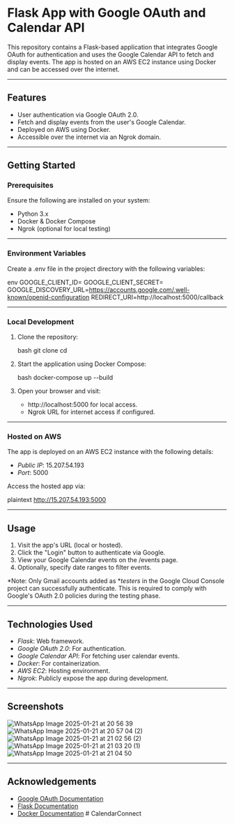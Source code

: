 # Flask App with Google OAuth and Calendar API

This repository contains a Flask-based application that integrates Google OAuth for authentication and uses the Google Calendar API to fetch and display events. The app is hosted on an AWS EC2 instance using Docker and can be accessed over the internet.

---

## Features
- User authentication via Google OAuth 2.0.
- Fetch and display events from the user's Google Calendar.
- Deployed on AWS using Docker.
- Accessible over the internet via an Ngrok domain.

---

## Getting Started

### Prerequisites
Ensure the following are installed on your system:
- Python 3.x
- Docker & Docker Compose
- Ngrok (optional for local testing)

---

### Environment Variables
Create a .env file in the project directory with the following variables:

env
GOOGLE_CLIENT_ID=<your-google-client-id>
GOOGLE_CLIENT_SECRET=<your-google-client-secret>
GOOGLE_DISCOVERY_URL=https://accounts.google.com/.well-known/openid-configuration
REDIRECT_URI=http://localhost:5000/callback


---

### Local Development

1. Clone the repository:
    
    bash
    git clone <repository-url>
    cd <repository-directory>
    
    
2. Start the application using Docker Compose:
    
    bash
    docker-compose up --build
    
    
3. Open your browser and visit:
    
    - http://localhost:5000 for local access.
    - Ngrok URL for internet access if configured.

---

### Hosted on AWS

The app is deployed on an AWS EC2 instance with the following details:

- *Public IP*: 15.207.54.193
- *Port*: 5000

Access the hosted app via:

plaintext
http://15.207.54.193:5000


---

## Usage

1. Visit the app's URL (local or hosted).
2. Click the "Login" button to authenticate via Google.
3. View your Google Calendar events on the /events page.
4. Optionally, specify date ranges to filter events.


*Note: Only Gmail accounts added as **testers* in the Google Cloud Console project can successfully authenticate. This is required to comply with Google's OAuth 2.0 policies during the testing phase.

---

## Technologies Used

- *Flask*: Web framework.
- *Google OAuth 2.0*: For authentication.
- *Google Calendar API*: For fetching user calendar events.
- *Docker*: For containerization.
- *AWS EC2*: Hosting environment.
- *Ngrok*: Publicly expose the app during development.

---

## Screenshots
![WhatsApp Image 2025-01-21 at 20 56 39](https://github.com/user-attachments/assets/a9554df4-17e3-4ad8-9f2a-c056dea98580)
![WhatsApp Image 2025-01-21 at 20 57 04 (2)](https://github.com/user-attachments/assets/a437e41a-84f7-4151-8231-3f5e808ef041)
![WhatsApp Image 2025-01-21 at 21 02 56 (2)](https://github.com/user-attachments/assets/d6ae8b74-36ee-40cc-bcd9-e69f5e2977f1)
![WhatsApp Image 2025-01-21 at 21 03 20 (1)](https://github.com/user-attachments/assets/87c9192f-999a-44bd-87ec-611d8d34c2a3)
![WhatsApp Image 2025-01-21 at 21 04 50](https://github.com/user-attachments/assets/bd1132e8-ff30-47d5-9fb5-213e1e65c7c0)

---

## Acknowledgements

- [Google OAuth Documentation](https://developers.google.com/identity/protocols/oauth2)
- [Flask Documentation](https://flask.palletsprojects.com/)
- [Docker Documentation](https://docs.docker.com/)
#   C a l e n d a r C o n n e c t  
 